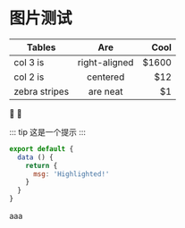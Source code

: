 # 图片测试

| Tables        | Are           | Cool  |
| ------------- |:-------------:| -----:|
| col 3 is      | right-aligned | $1600 |
| col 2 is      | centered      |   $12 |
| zebra stripes | are neat      |    $1 |

:tada: :100:

::: tip
这是一个提示
:::

``` js {4}
export default {
  data () {
    return {
      msg: 'Highlighted!'
    }
  }
}
```

aaa